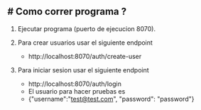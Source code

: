 
## # Como correr programa ? 

1. Ejecutar programa (puerto de ejecucion 8070).
2. Para crear usuarios usar el siguiente endpoint
    - http://localhost:8070/auth/create-user

3. Para iniciar sesion usar el siguiente endpoint
   - http://localhost:8070/auth/login
   - El usuario para hacer pruebas es 
   - {"username":"test@test.com", "password": "password"}


